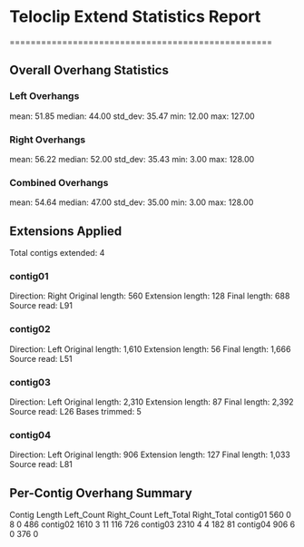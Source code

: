 # Teloclip Extend Statistics Report
==================================================

## Overall Overhang Statistics

### Left Overhangs
  mean: 51.85
  median: 44.00
  std_dev: 35.47
  min: 12.00
  max: 127.00

### Right Overhangs
  mean: 56.22
  median: 52.00
  std_dev: 35.43
  min: 3.00
  max: 128.00

### Combined Overhangs
  mean: 54.64
  median: 47.00
  std_dev: 35.00
  min: 3.00
  max: 128.00

## Extensions Applied
Total contigs extended: 4

### contig01
  Direction: Right
  Original length: 560
  Extension length: 128
  Final length: 688
  Source read: L91

### contig02
  Direction: Left
  Original length: 1,610
  Extension length: 56
  Final length: 1,666
  Source read: L51

### contig03
  Direction: Left
  Original length: 2,310
  Extension length: 87
  Final length: 2,392
  Source read: L26
  Bases trimmed: 5

### contig04
  Direction: Left
  Original length: 906
  Extension length: 127
  Final length: 1,033
  Source read: L81

## Per-Contig Overhang Summary
Contig	Length	Left_Count	Right_Count	Left_Total	Right_Total
contig01	560	0	8	0	486
contig02	1610	3	11	116	726
contig03	2310	4	4	182	81
contig04	906	6	0	376	0